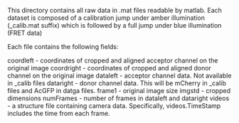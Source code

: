 This directory contains all raw data in .mat files readable by matlab. Each dataset is composed of a calibration jump under 
amber illumination (_calib.mat suffix) which is followed by a full jump under blue illumination (FRET data)

Each file contains the following fields:

coordleft   - coordinates of cropped and aligned acceptor channel on the original image
coordright  - coordinates of cropped and aligned donor channel on the original image
dataleft    - acceptor channel data. Not available in _calib files
dataright   - donor channel data. This will be mCherry in _calib files and AcGFP in datga files.
frame1      - original image size
imgstd      - cropped dimensions
numFrames   - number of frames in dataleft and dataright
videos      - a structure file containing camera data. Specifically, videos.TimeStamp includes the time from each frame.

